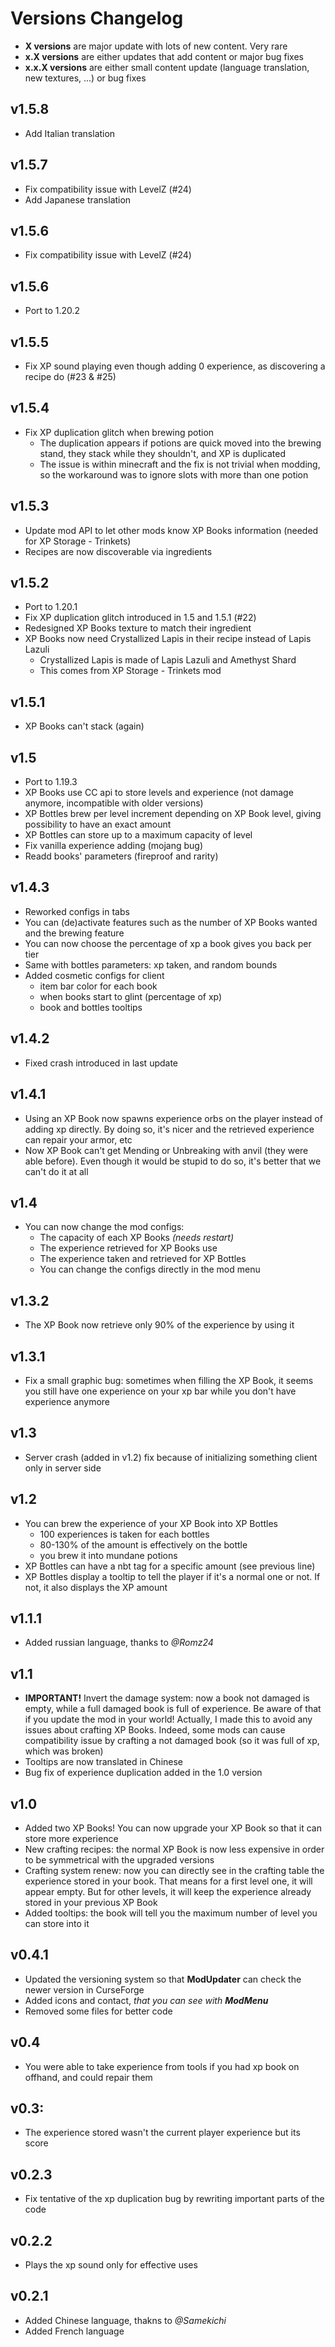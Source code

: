 # Versions Changelog

* **X versions** are major update with lots of new content. Very rare
* **x.X versions** are either updates that add content or major bug fixes
* **x.x.X versions** are either small content update (language translation, new textures, ...) or bug fixes

## v1.5.8
* Add Italian translation

## v1.5.7
* Fix compatibility issue with LevelZ (#24)
* Add Japanese translation

## v1.5.6
* Fix compatibility issue with LevelZ (#24)

## v1.5.6
* Port to 1.20.2

## v1.5.5
* Fix XP sound playing even though adding 0 experience, as discovering a recipe
  do (#23 & #25)

## v1.5.4
* Fix XP duplication glitch when brewing potion
  * The duplication appears if potions are quick moved into the brewing stand,
    they stack while they shouldn't, and XP is duplicated
  * The issue is within minecraft and the fix is not trivial when modding, so
    the workaround was to ignore slots with more than one potion

## v1.5.3
* Update mod API to let other mods know XP Books information (needed for XP Storage - Trinkets)
* Recipes are now discoverable via ingredients

## v1.5.2
* Port to 1.20.1
* Fix XP duplication glitch introduced in 1.5 and 1.5.1 (#22)
* Redesigned XP Books texture to match their ingredient
* XP Books now need Crystallized Lapis in their recipe instead of Lapis Lazuli
  * Crystallized Lapis is made of Lapis Lazuli and Amethyst Shard
  * This comes from XP Storage - Trinkets mod

## v1.5.1
* XP Books can't stack (again)

## v1.5
* Port to 1.19.3
* XP Books use CC api to store levels and experience (not damage anymore, incompatible with older versions)
* XP Bottles brew per level increment depending on XP Book level, giving possibility to have an exact amount
* XP Bottles can store up to a maximum capacity of level
* Fix vanilla experience adding (mojang bug)
* Readd books' parameters (fireproof and rarity)

## v1.4.3
* Reworked configs in tabs
* You can (de)activate features such as the number of XP Books wanted and the brewing feature
* You can now choose the percentage of xp a book gives you back per tier
* Same with bottles parameters: xp taken, and random bounds
* Added cosmetic configs for client
  * item bar color for each book
  * when books start to glint (percentage of xp)
  * book and bottles tooltips

## v1.4.2
* Fixed crash introduced in last update

## v1.4.1
* Using an XP Book now spawns experience orbs on the player instead of adding xp directly. By doing so, it's nicer and 
  the retrieved experience can repair your armor, etc
* Now XP Book can't get Mending or Unbreaking with anvil (they were able before). Even though it would be stupid to do 
  so, it's better that we can't do it at all

## v1.4
* You can now change the mod configs:
  * The capacity of each XP Books *(needs restart)*
  * The experience retrieved for XP Books use
  * The experience taken and retrieved for XP Bottles
  * You can change the configs directly in the mod menu

## v1.3.2
* The XP Book now retrieve only 90% of the experience by using it

## v1.3.1
* Fix a small graphic bug: sometimes when filling the XP Book, it seems you still have one experience on your xp bar 
while you don't have experience anymore

## v1.3
* Server crash (added in v1.2) fix because of initializing something client only in server side

## v1.2
* You can brew the experience of your XP Book into XP Bottles
  * 100 experiences is taken for each bottles
  * 80-130% of the amount is effectively on the bottle
  * you brew it into mundane potions
* XP Bottles can have a nbt tag for a specific amount (see previous line)
* XP Bottles display a tooltip to tell the player if it's a normal one or not. If not, it also displays the XP amount

## v1.1.1
* Added russian language, thanks to *@Romz24*

## v1.1
* **IMPORTANT!** Invert the damage system: now a book not damaged is empty, while a full damaged book is full of 
  experience. Be aware of that if you update the mod in your world! Actually, I made this to avoid any issues about 
  crafting XP Books. Indeed, some mods can cause compatibility issue by crafting a not damaged book (so it was full of 
  xp, which was broken)
* Tooltips are now translated in Chinese
* Bug fix of experience duplication added in the 1.0 version

## v1.0
* Added two XP Books! You can now upgrade your XP Book so that it can store more experience
* New crafting recipes: the normal XP Book is now less expensive in order to be symmetrical with the upgraded versions
* Crafting system renew: now you can directly see in the crafting table the experience stored in your book. That means 
  for a first level one, it will appear empty. But for other levels, it will keep the experience already stored in your 
  previous XP Book
* Added tooltips: the book will tell you the maximum number of level you can store into it

## v0.4.1
* Updated the versioning system so that **ModUpdater** can check the newer version in CurseForge
* Added icons and contact, *that you can see with **ModMenu***
* Removed some files for better code

## v0.4
* You were able to take experience from tools if you had xp book on offhand, and could repair them

## v0.3:
* The experience stored wasn't the current player experience but its score

## v0.2.3
* Fix tentative of the xp duplication bug by rewriting important parts of the code

## v0.2.2
* Plays the xp sound only for effective uses

## v0.2.1
* Added Chinese language, thakns to *@Samekichi*
* Added French language
